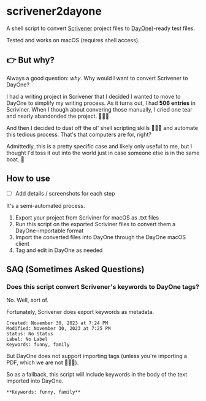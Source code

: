 # scrivener2dayone
A shell script to convert [Scrivener](https://www.literatureandlatte.com/scrivener/overview) project files to [DayOne](https://dayoneapp.com))-ready test files.  

Tested and works on macOS (requires shell access).

## 👉 But why?

Always a good question: *why*.  Why would I want to convert Scrivener to DayOne?

I had a writing project in Scrivener that I decided I wanted to move to DayOne to simplify my writing process.  As it turns out, I had **506 entries** in Scriviner.  When I though about convering those manually, I cried one tear and nearly abandonded the project. 🤦🏻‍♂️

And then I decided to dust off the ol' shell scripting skills 👨🏻‍💻 and automate this tedious process.  That's that computers are for, right?

Admittedly, this is a pretty specific case and likely only useful to me, but I thought I'd toss it out into the world just in case someone else is in the same boat. 🚤

## How to use

- [ ] Add details / screenshots for each step

It's a semi-automated process.

1. Export your project from Scriviner for macOS as .txt files
2. Run this script on the exported Scriviner files to convert them a DayOne-importable format
3. Import the converted files into DayOne through the DayOne macOS client
4. Tag and edit in DayOne as needed

## SAQ (Sometimes Asked Questions)

### Does this script convert Scrivener's keywords to DayOne tags?

No.  Well, sort of.

Fortunately, Scrivener does export keywords as metadata.

```
Created: November 30, 2023 at 7:24 PM
Modified: November 30, 2023 at 7:25 PM
Status: No Status
Label: No Label
Keywords: funny, family
```

But DayOne does not support importing tags (unless you're importing a PDF, which we are not 🤷🏻‍♂️).

So as a fallback, this script will include keywords in the body of the text imported into DayOne.

``
**Keywords: funny, family**
``
